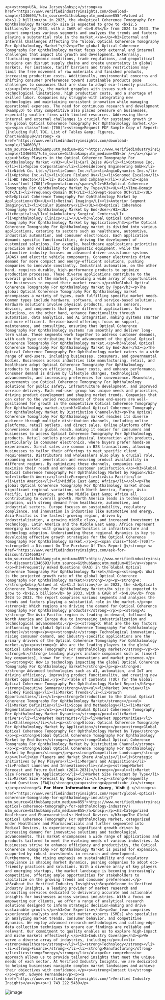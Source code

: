     <p><strong>USA, New Jersey:&nbsp;</strong><a href="https://www.verifiedindustryinsights.com/download-sample/1346693/?utm_source=Github&amp;utm_medium=855">Valued at <b>$1.2 billion</b> in 2023, the <b>Optical Coherence Tomography For Ophthalmology Market</b> size is expected to grow to <b>$2.5 billion</b> by 2033, with a CAGR of <b>8.0%</b> from 2024 to 2033. The report comprises various segments and analyzes the trends and factors playing a substantial role in the market.</a></p><h2>External and Internal Challenges Affecting the "Global Optical Coherence Tomography For Ophthalmology Market"</h2><p>The global Optical Coherence Tomography For Ophthalmology market faces both external and internal challenges that impact its growth and development. Externally, fluctuating economic conditions, trade regulations, and geopolitical tensions can disrupt supply chains and create uncertainty in global markets. For instance, tariff barriers and trade restrictions may limit the free movement of raw materials and finished products, increasing production costs. Additionally, environmental concerns and shifting consumer preferences toward sustainable products pose challenges to companies that are slow to adopt eco-friendly practices.</p><p>Internally, the market grapples with issues such as technological limitations, high production costs, and a shortage of skilled labor. Companies may struggle with integrating new technologies and maintaining consistent innovation while managing operational expenses. The need for continuous research and development (R&amp;D) to stay competitive also places pressure on businesses, especially smaller firms with limited resources. Addressing these internal and external challenges is crucial for sustained growth in the global Optical Coherence Tomography For Ophthalmology market.</p><p><span class="font-[700]"><strong>Request PDF Sample Copy of Report: (Including Full TOC, List of Tables &amp; Figures, Chart)&nbsp;@</strong> <a href="https://www.verifiedindustryinsights.com/download-sample/1346693/?utm_source=Github&amp;utm_medium=855">https://www.verifiedindustryinsights.com/download-sample/1346693/?utm_source=Github&amp;utm_medium=855<br /></a></span></p><H3>Key Players in the Optical Coherence Tomography For Ophthalmology Market </H3><ul><li>Carl Zeiss AG</li><li>Optovue Inc.</li><li>Topcon Corporation</li><li>Heidelberg Engineering GmbH</li><li>Nidek Co. Ltd.</li><li>Canon Inc.</li><li>AngioDynamics Inc.</li><li>OptoVue Inc.</li><li>iCare Finland Oy</li><li>Sonomed Escalon</li><li>BD (Becton</li><li> Dickinson and Company)</li></ul><h2><span class="font-[700]">Segmentation:</span></h2><H3>Optical Coherence Tomography For Ophthalmology Market by Type</H3><UL><li>Time-Domain OCT</LI><li>Frequency-Domain OCT</LI><li>Swept-Source OCT</LI></UL><H3>Optical Coherence Tomography For Ophthalmology Market by Application</H3><UL><li>Retinal Imaging</LI><li>Anterior Segment Imaging</LI><li>Ocular Biometry</LI></UL><H3>Optical Coherence Tomography For Ophthalmology Market by End-User</H3><UL><li>Hospitals</LI><li>Ambulatory Surgical Centers</LI><li>Ophthalmology Clinics</LI></UL><h3>Global Optical Coherence Tomography For Ophthalmology Market by Application</h3><p>The Optical Coherence Tomography For Ophthalmology market is divided into various applications, catering to sectors such as healthcare, automotive, industrial automation, and consumer electronics. Each application demands specific functionalities, driving the development of customized solutions. For example, healthcare applications prioritize precision and reliability for diagnostic equipment, while the automotive industry focuses on advanced driver-assistance systems (ADAS) and electric vehicle components. Consumer electronics drive demand for more compact and energy-efficient solutions, pushing companies to innovate constantly. Industrial automation, on the other hand, requires durable, high-performance products to optimize production processes. These diverse applications contribute to the overall growth of the market, providing a wide array of opportunities for businesses to expand their market reach.</p><h3>Global Optical Coherence Tomography For Ophthalmology Market by Type</h3><p>The global Optical Coherence Tomography For Ophthalmology market encompasses a variety of types, each fulfilling specific market needs. Common types include hardware, software, and service-based solutions. Hardware solutions involve physical products, such as sensors, devices, and components that power different applications. Software solutions, on the other hand, enhance functionality through automation, data analytics, and AI integration, making systems smarter and more efficient. Service-based offerings focus on support, maintenance, and consulting, ensuring that Optical Coherence Tomography For Ophthalmology systems run smoothly and deliver long-term value. These segments work together to address customer demands, with each type contributing to the advancement of the global Optical Coherence Tomography For Ophthalmology market.</p><h3>Global Optical Coherence Tomography For Ophthalmology Market by End-User</h3><p>The Optical Coherence Tomography For Ophthalmology market caters to a wide range of end-users, including businesses, consumers, and governmental bodies. Businesses across industries like manufacturing, retail, and healthcare adopt Optical Coherence Tomography For Ophthalmology products to improve efficiency, lower costs, and enhance performance. Consumer demand is driven by lifestyle changes, technological advancements, and increasing preferences for convenience. Meanwhile, governments use Optical Coherence Tomography For Ophthalmology solutions for public safety, infrastructure development, and improved service delivery. Each end-user group has unique needs and priorities, driving product development and shaping market trends. Companies that can cater to the varied requirements of these end-users are well-positioned for growth in the competitive Optical Coherence Tomography For Ophthalmology market.</p><h3>Global Optical Coherence Tomography For Ophthalmology Market by Distribution Channel</h3><p>The Optical Coherence Tomography For Ophthalmology market reaches its diverse audience through multiple distribution channels, including online platforms, retail outlets, and direct sales. Online platforms offer convenience and a global reach, making it easier for consumers and businesses to access Optical Coherence Tomography For Ophthalmology products. Retail outlets provide physical interaction with products, particularly in consumer electronics, where buyers prefer hands-on experiences. Direct sales are common in B2B transactions, allowing businesses to tailor their offerings to meet specific client requirements. Distributors and wholesalers also play a crucial role, expanding market penetration and ensuring product availability in different regions. By optimizing these channels, companies can maximize their reach and enhance customer satisfaction.</p><h3>Global Optical Coherence Tomography For Ophthalmology Market by Region</h3><ol><li>North America</li><li>Europe</li><li>Asia-Pacific</li><li>Latin America</li><li>Middle East &amp; Africa</li></ol><p>The global Optical Coherence Tomography For Ophthalmology market shows significant regional variation, with North America, Europe, Asia-Pacific, Latin America, and the Middle East &amp; Africa all contributing to overall growth. North America leads in technological adoption, with strong demand from healthcare, automotive, and industrial sectors. Europe focuses on sustainability, regulatory compliance, and innovation in industries like automotive and energy. Asia-Pacific is the fastest-growing region, driven by industrialization, a growing middle class, and increased investment in technology. Latin America and the Middle East &amp; Africa represent emerging markets with growing opportunities in infrastructure and technology adoption. Understanding these regional dynamics is key to developing effective growth strategies for the Optical Coherence Tomography For Ophthalmology market.</p><p><span class="font-[700]"><strong>Get a Discount On The Purchase Of This Report @</strong> <a href="https://www.verifiedindustryinsights.com/ask-for-discount/1346693/?utm_source=Github&amp;utm_medium=855">https://www.verifiedindustryinsights.com/ask-for-discount/1346693/?utm_source=Github&amp;utm_medium=855</a></span></p><h3>Frequently Asked Questions (FAQ) in the Global Optical Coherence Tomography For Ophthalmology Market</h3><p><strong>Q: What is the projected growth rate of the global Optical Coherence Tomography For Ophthalmology market?</strong></p><p><strong>A:</strong>&nbsp;Valued at <b>$1.2 billion</b> in 2023, the <b>Optical Coherence Tomography For Ophthalmology Market</b> size is expected to grow to <b>$2.5 billion</b> by 2033, with a CAGR of <b>8.0%</b> from 2024 to 2033. The report comprises various segments and analyzes the trends and factors playing a substantial role in the market.</p><p><strong>Q: Which regions are driving the demand for Optical Coherence Tomography For Ophthalmology products?</strong></p><p><strong>A:</strong> The Asia-Pacific region is leading in demand, followed by North America and Europe due to increasing industrialization and technological advancements.</p><p><strong>Q: What are the key factors influencing the global Optical Coherence Tomography For Ophthalmology market?</strong></p><p><strong>A:</strong> Technological innovations, rising consumer demand, and industry-specific applications are the primary drivers of the Optical Coherence Tomography For Ophthalmology market.</p><p><strong>Q: Who are the leading players in the global Optical Coherence Tomography For Ophthalmology market?</strong></p><p><strong>A:</strong> Leading players include companies such as [insert key companies], known for their innovations and market presence.</p><p><strong>Q: How is technology impacting the global Optical Coherence Tomography For Ophthalmology market?</strong></p><p><strong>A:</strong> Advanced technologies such as AI, automation, and IoT are driving efficiency, improving product functionality, and creating new market opportunities.</p><h3>Table of Contents (TOC) for the Global Optical Coherence Tomography For Ophthalmology Market Report</h3><p><strong>Executive Summary</strong></p><ul><li>Market Overview</li><li>Key Findings</li><li>Market Trends</li><li>Growth Opportunities</li></ul><p><strong>Introduction to the Global Optical Coherence Tomography For Ophthalmology Market</strong></p><ul><li>Market Definition</li><li>Scope and Methodology</li><li>Market Segmentation</li></ul><p><strong>Global Optical Coherence Tomography For Ophthalmology Market Dynamics</strong></p><ul><li>Market Drivers</li><li>Market Restraints</li><li>Market Opportunities</li><li>Challenges</li></ul><p><strong>Global Optical Coherence Tomography For Ophthalmology Market by Application</strong></p><p><strong>Global Optical Coherence Tomography For Ophthalmology Market by Type</strong></p><p><strong>Global Optical Coherence Tomography For Ophthalmology Market by End-User</strong></p><p><strong>Global Optical Coherence Tomography For Ophthalmology Market by Distribution Channel</strong></p><p><strong>Global Optical Coherence Tomography For Ophthalmology Market by Region</strong></p><p><strong>Competitive Landscape</strong></p><ul><li>Key Players and Market Share Analysis</li><li>Strategic Initiatives by Key Players</li><li>Mergers and Acquisitions</li><li>Product Launches and Innovations</li></ul><p><strong>Market Forecast and Future Outlook (2024-2031)</strong></p><ul><li>Market Size Forecast by Application</li><li>Market Size Forecast by Type</li><li>Market Size Forecast by Region</li></ul><p><strong>Frequently Asked Questions (FAQ)</strong></p><p><strong>Appendix<br /></strong></p><p><strong>🔍 𝗙𝗼𝗿 𝗠𝗼𝗿𝗲 𝗜𝗻𝗳𝗼𝗿𝗺𝗮𝘁𝗶𝗼𝗻 𝗼𝗿 𝗤𝘂𝗲𝗿𝘆, 𝗩𝗶𝘀𝗶𝘁 @ </strong><a href="https://www.verifiedindustryinsights.com/report/global-optical-coherence-tomography-for-ophthalmology-industry/?utm_source=Github&amp;utm_medium=855">https://www.verifiedindustryinsights.com/report/global-optical-coherence-tomography-for-ophthalmology-industry/?utm_source=Github&amp;utm_medium=855</a>&nbsp;</p><h3>Categorized Healthcare and Pharmaceuticals: Medical Devices </h3><p>The Global Optical Coherence Tomography For Ophthalmology Market, categorized under Healthcare and Pharmaceuticals and further segmented into Medical Devices, is experiencing significant growth driven by increasing demand for innovative solutions and technological advancements. This market encompasses a wide range of applications and products tailored to meet the evolving needs of various industries. As businesses strive to enhance efficiency and productivity, the Optical Coherence Tomography For Ophthalmology Market is poised for expansion, supported by robust investments in research and development. Furthermore, the rising emphasis on sustainability and regulatory compliance is shaping market dynamics, pushing companies to adopt eco-friendly practices and solutions. With a diverse array of key players and emerging startups, the market landscape is becoming increasingly competitive, offering ample opportunities for stakeholders to capitalize on the growing trends and consumer preferences.</p><h3>About Us: Verified Industry Insights</h3><p>Welcome to Verified Industry Insights, a leading provider of market research and consulting services dedicated to delivering accurate and actionable insights for businesses across various industries. With a focus on empowering our clients, we offer a range of analytical research solutions designed to inform strategic decision-making and drive sustainable growth.</p><h3>Our Expertise</h3><p>Our team comprises experienced analysts and subject matter experts (SMEs) who specialize in analyzing market trends, consumer behavior, and competitive dynamics. We employ advanced research methodologies and cutting-edge data collection techniques to ensure our findings are reliable and relevant. Our commitment to quality enables us to explore high-impact and niche markets effectively.</p><h3>Industry Coverage</h3><p>We serve a diverse array of industries, including:</p><ul><li><strong>Healthcare</strong></li><li><strong>Technology</strong></li><li><strong>Finance</strong></li><li><strong>Manufacturing</strong></li><li><strong>Energy</strong></li></ul><p>Our comprehensive approach allows us to provide tailored insights that meet the unique needs of each sector. At Verified Industry Insights, we are dedicated to helping businesses navigate complex market landscapes and achieve their objectives with confidence.</p><p><strong>Contact Us</strong></p><p>Mr. Edwyne Fernandes</p><p><a href="https://www.verifiedindustryinsights.com/">Verified Industry Insights</a></p><p>+1 743 222 5439</p>
![image](https://github.com/user-attachments/assets/cf498e7e-4285-48b0-8852-278c210f6acc)
